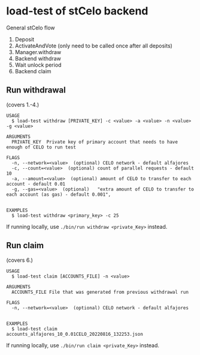 # load-test of stCelo backend

General stCelo flow

1. Deposit
1. ActivateAndVote (only need to be called once after all deposits)
1. Manager.withdraw
1. Backend withdraw
1. Wait unlock period
1. Backend claim

## Run withdrawal

(covers 1.-4.)

```
USAGE
  $ load-test withdraw [PRIVATE_KEY] -c <value> -a <value> -n <value> -g <value>

ARGUMENTS
  PRIVATE_KEY  Private key of primary account that needs to have enough of CELO to run test

FLAGS
  -n, --network=<value>  (optional) CELO network - default alfajores
  -c, --count=<value>  (optional) count of parallel requests - default 10
  -a, --amount=<value>  (optional) amount of CELO to transfer to each account - default 0.01
  -g, --gas=<value>  (optional)   "extra amount of CELO to transfer to each account (as gas) - default 0.001",


EXAMPLES
  $ load-test withdraw <primary_key> -c 25
```

If running locally, use
```./bin/run withdraw <private_Key>``` instead.

## Run claim

(covers 6.)

```
USAGE
  $ load-test claim [ACCOUNTS_FILE] -n <value>

ARGUMENTS
  ACCOUNTS_FILE File that was generated from previous withdrawal run

FLAGS
  -n, --network=<value>  (optional) CELO network - default alfajores


EXAMPLES
  $ load-test claim accounts_alfajores_10_0.01CELO_20220816_132253.json
```

If running locally, use
```./bin/run claim <private_Key>``` instead.
